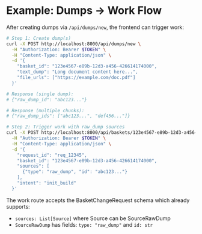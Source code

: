 # Example: Dumps → Work Flow

After creating dumps via `/api/dumps/new`, the frontend can trigger work:

```bash
# Step 1: Create dump(s)
curl -X POST http://localhost:8000/api/dumps/new \
  -H "Authorization: Bearer $TOKEN" \
  -H "Content-Type: application/json" \
  -d '{
    "basket_id": "123e4567-e89b-12d3-a456-426614174000",
    "text_dump": "Long document content here...",
    "file_urls": ["https://example.com/doc.pdf"]
  }'

# Response (single dump):
# {"raw_dump_id": "abc123..."}

# Response (multiple chunks):
# {"raw_dump_ids": ["abc123...", "def456..."]}

# Step 2: Trigger work with raw_dump sources
curl -X POST http://localhost:8000/api/baskets/123e4567-e89b-12d3-a456-426614174000/work \
  -H "Authorization: Bearer $TOKEN" \
  -H "Content-Type: application/json" \
  -d '{
    "request_id": "req_12345",
    "basket_id": "123e4567-e89b-12d3-a456-426614174000",
    "sources": [
      {"type": "raw_dump", "id": "abc123..."}
    ],
    "intent": "init_build"
  }'
```

The work route accepts the BasketChangeRequest schema which already supports:
- `sources: List[Source]` where Source can be SourceRawDump
- `SourceRawDump` has fields: `type: "raw_dump"` and `id: str`